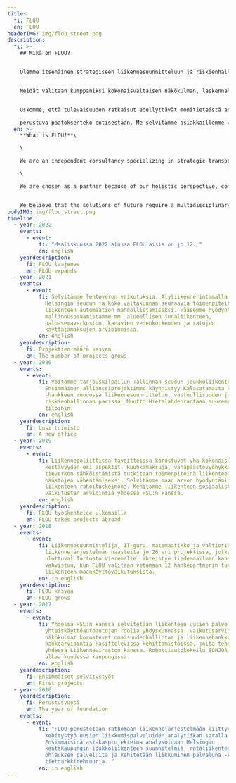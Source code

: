 ```yaml
---
title:
  fi: FLOU
  en: FLOU
headerIMG: img/flou_street.png
description:
  fi: >-
    ## Mikä on FLOU?


    Olemme itsenäinen strategiseen liikennesuunnitteluun ja riskienhallintaan erikoistunut konsulttitoimisto. Työssämme korostuu kokonaisvaltainen kaikki liikennemuodot käsittävät liikennejärjestelmäymmärrys. Teknologia on meille väline, ei tavoite. Projekteissa näkökulmat vaihtelevat asiakastarpeiden mukaan kasautumisesta kyberturvallisuuteen.


    Meidät valitaan kumppaniksi kokonaisvaltaisen näkökulman, laskennallisen osaamisen ja innostuvan luonteen takia. Työtavoissamme korostuvat innovatiivisuus, sitoutuminen ja eri sidosryhmien osallistavuus.


    Uskomme, että tulevaisuuden ratkaisut edellyttävät monitieteistä analyyttisyyttä ja rohkeaa asennetta. Kun maailma ympärillä on muutoksessa, korostuu tietoon

    perustuva päätöksenteko entisestään. Me selvitämme asiakkaillemme vaikutukset riippumattomasti. Uskomme, että vastuullinen toimija tunnistaa tosiasiat, hallitsee riskit, varautuu uhkiin, ymmärtää taloudellisen ja sosiaalisen vaikutuksen, kestävyyden vaatimukset ja ison kuvan - ja toimii oikean tiedon pohjalta. Tässä työssä me olemme paras kumppanisi.
  en: >-
    **What is FLOU?**\

    \

    We are an independent consultancy specializing in strategic transportation planning and risk management. Our work highlights a holistic understanding of the transport system, encompassing all modes of mobility. For us, technology is a tool, not an objective. The scope of our projects varies wildly according to client needs, from congestion to cyber security.\

    \

    We are chosen as a partner because of our holistic perspective, computational expertise and enthusiastic nature. Our working methods emphasize innovation, engagement and inclusiveness of different stakeholders.


    We believe that the solutions of future require a multidisciplinary analytical approach and a bold attitude. As the world around us changes, the importance of scientifically informed decision-making is paramount. We provide our clients with independent, unbiased impact assessments. We believe that a responsible actor identifies the facts, manages risks, anticipates threats, understands the economic and social impact, sustainability requirements and the big picture - and acts on the right information. In this work, we are your best partner.
bodyIMG: img/flou_street.png
timeline:
  - year: 2022
    events:
      - event:
          fi: "Maaliskuussa 2022 alussa FLOUlaisia on jo 12. "
          en: english
    yeardescription:
      fi: FLOU laajenee
      en: FLOU expands
  - year: 2021
    events:
      - event:
          fi: Selvitämme lentoveron vaikutuksia. Älyliikennerintamalla suunnitellaan
            Helsingin seudun ja koko valtakunnan seuraavia toimenpiteitä
            liikenteen automaation mahdollistamiseksi. Pääsemme hyödyntämään
            mallinnusosaamistamme mm. alueellisen junaliikenteen,
            paloasemaverkoston, kanavien vedenkorkeuden ja ratojen
            käyttäjämaksujen arvioinnissa.
          en: english
    yeardescription:
      fi: Projektien määrä kasvaa
      en: The number of projects grows
  - year: 2020
    events:
      - event:
          fi: Voitamme tarjouskilpailun Tallinnan seudun joukkoliikenteen suunnittelusta.
            Ensimmäinen allianssiprojektimme käynnistyy Kalasatamasta Pasilaan
            -hankkeen muodossa liikennesuunnittelun, vastuullisuuden ja
            riskienhallinnan parissa. Muutto Hietalahdenrantaan suurempiin
            tiloihin.
          en: english
    yeardescription:
      fi: Uusi toimisto
      en: A new office
  - year: 2019
    events:
      - event:
          fi: Liikennepoliittissa tavoitteissa korostuvat yhä kokonaisvaltaisemman
            kestävyyden eri aspektit. Ruuhkamaksuja, vähäpäästövyöhykkeitä ja
            tieverkon sähköistämistä tutkitaan toimenpiteinä liikenteen
            päästöjen vähentämiseksi. Selvitämme maan arvon hyödyntämistä
            liikenteen rahoituskeinona. Kehitämme liikenteen sosiaalisten
            vaikutusten arviointia yhdessä HSL:n kanssa.
          en: english
    yeardescription:
      fi: FLOU työskentelee ulkomailla
      en: FLOU takes projects abroad
  - year: 2018
    events:
      - event:
          fi: Liikennesuunnittelija, IT-guru, matemaatikko ja valtiotieteilijä ratkovat
            liikennejärjestelmän haasteita jo 26 eri projektissa, jotka
            ulottuvat Tartosta Vieremälle. Yhteistyö tiedemaailman kanssa
            vahvistuu, kun FLOU valitaan vetämään 12 hankepartnerin tutkimusta
            liikenteen maankäyttövaikutuksista.
          en: in english
    yeardescription:
      fi: FLOU kasvaa
      en: FLOU grows
  - year: 2017
    events:
      - event:
          fi: Yhdessä HSL:n kanssa selvitetään liikenteen uusien palvelujen ja
            yhteiskäyttöautoautojen roolia yhdyskunnassa. Vaikutusarvioinnin eri
            näkökulmat korostuvat omaisuudenhallintaa ja liikennehankkeiden
            hankearviointia käsittelevissä kehittämistöissä, joita tehdään
            yhdessä Liikenneviraston kanssa. Robottiautokokeilu SOHJOA Baltic
            alkaa kuudessa kaupungissa.
          en: english
    yeardescription:
      fi: Ensimmäiset selvitystyöt
      en: First projects
  - year: 2016
    yeardescription:
      fi: Perustusvuosi
      en: The year of foundation
    events:
      - event:
          fi: "FLOU perustetaan ratkomaan liikennejärjestelmään liittyviä kysymyksiä. Oma
            kehitystyö uusien liikkumispalveluiden analytiikan saralla alkaa.
            Ensimmäisinä asiakasprojekteina analysoidaan Helsingin
            kantakaupungin joukkoliikenteen suunnitelmia, rataliikenteen
            ohjauksen palveluita ja kehitetään liikkuminen palveluna -konseptin
            tietoarkkitehtuuria. "
          en: in english
---
```

